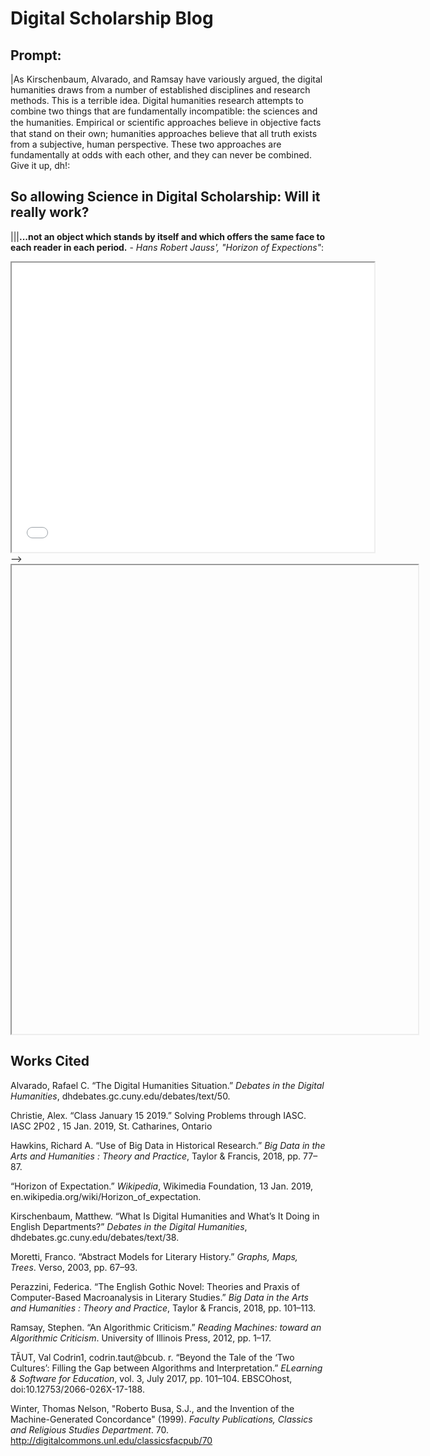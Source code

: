 # Digital Scholarship Blog

## Prompt: 

|As Kirschenbaum, Alvarado, and Ramsay have variously argued, the digital humanities draws from a number of established disciplines and research methods. This is a terrible idea. Digital humanities research attempts to combine two things that are fundamentally incompatible: the sciences and the humanities. Empirical or scientiﬁc approaches believe in objective facts that stand on their own; humanities approaches believe that all truth exists from a subjective, human perspective. These two approaches are fundamentally at odds with each other, and they can never be combined. Give it up, dh!:

## So allowing Science in Digital Scholarship: Will it really work? 

|||**...not an object which stands by itself and which offers the same face to each reader in each period.** - *Hans Robert Jauss', "Horizon of Expections"*:




<iframe style='width: 580px; height: 463px;' src='//voyant-tools.org/tool/Trends/?query=novel&corpus=3c6ed61edb2bcec5e52329dc5f99b8a7'></iframe>
-->

<iframe style="width:650px; height: 750px; src="processing/empty-example/index.html"></iframe>


                                                                                     
## Works Cited                                                                                     
                                                                                     
Alvarado, Rafael C. “The Digital Humanities Situation.” *Debates in the Digital Humanities*, dhdebates.gc.cuny.edu/debates/text/50.

Christie, Alex. “Class January 15 2019.” Solving Problems through IASC. IASC 2P02 , 15 Jan. 2019, St. Catharines, Ontario

Hawkins, Richard A. “Use of Big Data in Historical Research.” *Big Data in the Arts and Humanities : Theory and Practice*, Taylor & Francis, 2018, pp. 77–87.

“Horizon of Expectation.” *Wikipedia*, Wikimedia Foundation, 13 Jan. 2019, en.wikipedia.org/wiki/Horizon_of_expectation.

Kirschenbaum, Matthew. “What Is Digital Humanities and What’s It Doing in English Departments?” *Debates in the Digital Humanities*, dhdebates.gc.cuny.edu/debates/text/38.

Moretti, Franco. “Abstract Models for Literary History.” *Graphs, Maps, Trees*. Verso, 2003, pp. 67–93.

Perazzini, Federica. “The English Gothic Novel: Theories and Praxis of Computer-Based Macroanalysis in Literary Studies.” *Big Data in the Arts and Humanities : Theory and Practice*, Taylor & Francis, 2018, pp. 101–113.

Ramsay, Stephen. “An Algorithmic Criticism.” *Reading Machines: toward an Algorithmic Criticism*. University of Illinois Press, 2012, pp. 1–17.

TĂUT, Val Codrin1, codrin.taut@bcub. r. “Beyond the Tale of the ‘Two Cultures’: Filling the Gap between Algorithms and Interpretation.” *ELearning & Software for Education*, vol. 3, July 2017, pp. 101–104. EBSCOhost, doi:10.12753/2066-026X-17-188.

Winter, Thomas Nelson, "Roberto Busa, S.J., and the Invention of the Machine-Generated Concordance" (1999). *Faculty Publications, Classics and Religious Studies Department*. 70. http://digitalcommons.unl.edu/classicsfacpub/70

